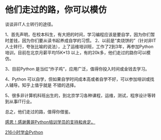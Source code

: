 # 他们走过的路，你可以模仿

谈谈非IT人士转行的途径。

1、首先声明，在校本科生，有大把的时间，学习编程应该是要自学，因为你们暂时差钱，因为你们要从读书起养成自学的习惯。
2、以前是“卖烧饼的”（针对非IT人士转行，夸张比喻的说法），上了运维培训班，工作了2到3年，再参加Python培训，目前在北京月薪平均15K*13 以上，有的20k多，他们走过的路你可以模仿。

3、目前Python 是当红“炸子鸡”，应用广泛，值得你投入时间或金钱去学习。

4、Python 可以自学，但如果自学时间成本高或者自学不好，可以参加培训或找人辅导。知乎上值乎就是 不错的选择。

5、很多非计算机科班出生的，到北京学习各种课程，运维，测试，程序设计等转到从事IT行业。

总之，他们走过的路，值得你借鉴。


[感恩！感谢黄哥Python培训学员的支持和肯定。](https://github.com/pythonpeixun/article/blob/master/python/thanks.md)


[216小时学会Python](https://github.com/pythonpeixun/article/blob/master/python/hours_216.mdown)